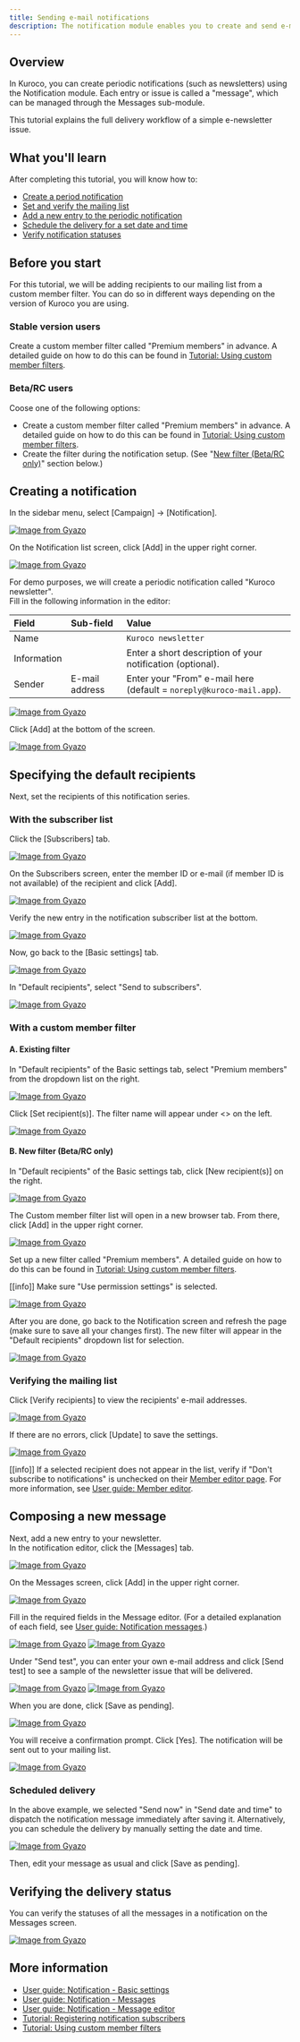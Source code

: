 ```yaml
---
title: Sending e-mail notifications
description: The notification module enables you to create and send e-mail notifications easily.
---
```


## Overview

In Kuroco, you can create periodic notifications (such as newsletters) using the Notification module. Each entry or issue is called a "message", which can be managed through the Messages sub-module. 

This tutorial explains the full delivery workflow of a simple e-newsletter issue.

## What you'll learn

After completing this tutorial, you will know how to:
- [Create a period notification](#creating-a-notification)
- [Set and verify the mailing list](#specifying-the-default-recipients)
- [Add a new entry to the periodic notification](#composing-a-new-message)
- [Schedule the delivery for a set date and time](#scheduled-delivery)
- [Verify notification statuses](#verifying-the-delivery-status)

## Before you start

For this tutorial, we will be adding recipients to our mailing list from a custom member filter. You can do so in different ways depending on the version of Kuroco you are using.

### Stable version users
Create a custom member filter called "Premium members" in advance. A detailed guide on how to do this can be found in [Tutorial: Using custom member filters](/docs/tutorials/using-custom-member-filters/).

### Beta/RC users
Coose one of the following options:   
- Create a custom member filter called "Premium members" in advance. A detailed guide on how to do this can be found in [Tutorial: Using custom member filters](/docs/tutorials/using-custom-member-filters/).
- Create the filter during the notification setup. (See "[New filter (Beta/RC only)](#b-new-filter-betarc-only)" section below.)

## Creating a notification 

In the sidebar menu, select [Campaign] -> [Notification].

[![Image from Gyazo](https://t.gyazo.com/teams/diverta/25ee5c4725c006c9b733db13aad32e0c.png)](https://diverta.gyazo.com/25ee5c4725c006c9b733db13aad32e0c)

On the Notification list screen, click [Add] in the upper right corner.

[![Image from Gyazo](https://t.gyazo.com/teams/diverta/911c80339eb06376e258108d46675c7f.png)](https://diverta.gyazo.com/911c80339eb06376e258108d46675c7f)

For demo purposes, we will create a periodic notification called "Kuroco newsletter".   
Fill in the following information in the editor:

| Field | Sub-field | Value |
| :--- | :--- | :--- |
| Name | | `Kuroco newsletter` |
| Information | | Enter a short description of your notification (optional). |
| Sender | E-mail address | Enter your "From" e-mail here (default = `noreply@kuroco-mail.app`). |

[![Image from Gyazo](https://t.gyazo.com/teams/diverta/3fb5117f85e76cf7ef8916399c7f588e.png)](https://diverta.gyazo.com/3fb5117f85e76cf7ef8916399c7f588e)

Click [Add] at the bottom of the screen.

[![Image from Gyazo](https://t.gyazo.com/teams/diverta/107fc500bb1d63e1b5e742ada388e834.png)](https://diverta.gyazo.com/107fc500bb1d63e1b5e742ada388e834)

## Specifying the default recipients

Next, set the recipients of this notification series.

### With the subscriber list

Click the [Subscribers] tab.

[![Image from Gyazo](https://t.gyazo.com/teams/diverta/9aef64a3aadc6a3433b0ac2474b754df.png)](https://diverta.gyazo.com/9aef64a3aadc6a3433b0ac2474b754df)

On the Subscribers screen, enter the member ID or e-mail (if member ID is not available) of the recipient and click [Add].

[![Image from Gyazo](https://t.gyazo.com/teams/diverta/29b9cfa6d24fa57da9ea443f12bca149.gif)](https://diverta.gyazo.com/29b9cfa6d24fa57da9ea443f12bca149)

Verify the new entry in the notification subscriber list at the bottom.

[![Image from Gyazo](https://t.gyazo.com/teams/diverta/a8455720d8acd719fca867d60808f581.png)](https://diverta.gyazo.com/a8455720d8acd719fca867d60808f581)

Now, go back to the [Basic settings] tab.

[![Image from Gyazo](https://t.gyazo.com/teams/diverta/cfb779ed8e7d3e1d9e9652f7f89c00e3.png)](https://diverta.gyazo.com/cfb779ed8e7d3e1d9e9652f7f89c00e3)

In "Default recipients", select "Send to subscribers".

[![Image from Gyazo](https://t.gyazo.com/teams/diverta/187863aaf2e82353062272d7394ae448.png)](https://diverta.gyazo.com/187863aaf2e82353062272d7394ae448)

### With a custom member filter

#### A. Existing filter

In "Default recipients" of the Basic settings tab, select "Premium members" from the dropdown list on the right.

[![Image from Gyazo](https://t.gyazo.com/teams/diverta/7bce71bb467603d3432be9dc7a62a0f7.png)](https://diverta.gyazo.com/7bce71bb467603d3432be9dc7a62a0f7)

Click [Set recipient(s)]. The filter name will appear under <<Recipients>> on the left.

[![Image from Gyazo](https://t.gyazo.com/teams/diverta/6bbd0fe7a295c35b37e4e236a6204212.gif)](https://diverta.gyazo.com/6bbd0fe7a295c35b37e4e236a6204212)

#### B. New filter (Beta/RC only)

In "Default recipients" of the Basic settings tab, click [New recipient(s)] on the right.

[![Image from Gyazo](https://t.gyazo.com/teams/diverta/7ee06d6f1dee1cb9216833a501e4de0c.png)](https://diverta.gyazo.com/7ee06d6f1dee1cb9216833a501e4de0c)

The Custom member filter list will open in a new browser tab. From there, click [Add] in the upper right corner.

[![Image from Gyazo](https://t.gyazo.com/teams/diverta/d54162ea313f1ebcf4812833d16ec265.png)](https://diverta.gyazo.com/d54162ea313f1ebcf4812833d16ec265)

Set up a new filter called "Premium members". A detailed guide on how to do this can be found in [Tutorial: Using custom member filters](/docs/tutorials/using-custom-member-filters/).

[[info]] Make sure "Use permission settings" is selected.

[![Image from Gyazo](https://t.gyazo.com/teams/diverta/47c19edc357bcc3177f1cd603ca827c8.png)](https://diverta.gyazo.com/47c19edc357bcc3177f1cd603ca827c8)

After you are done, go back to the Notification screen and refresh the page (make sure to save all your changes first). The new filter will appear in the "Default recipients" dropdown list for selection.

[![Image from Gyazo](https://t.gyazo.com/teams/diverta/7bce71bb467603d3432be9dc7a62a0f7.png)](https://diverta.gyazo.com/7bce71bb467603d3432be9dc7a62a0f7)

### Verifying the mailing list

Click [Verify recipients] to view the recipients' e-mail addresses.

[![Image from Gyazo](https://t.gyazo.com/teams/diverta/5ab6dd04bccc1e6988edc2bb70109025.png)](https://diverta.gyazo.com/5ab6dd04bccc1e6988edc2bb70109025)

If there are no errors, click [Update] to save the settings.

[![Image from Gyazo](https://t.gyazo.com/teams/diverta/b4c1ebb9ab6ff4dd680aad4d9e3b8190.png)](https://diverta.gyazo.com/b4c1ebb9ab6ff4dd680aad4d9e3b8190)

[[info]] If a selected recipient does not appear in the list, verify if "Don't subscribe to notifications" is unchecked on their [Member editor page](https://t.gyazo.com/teams/diverta/ee9094114973475095bcba4744210464.png). For more information, see [User guide: Member editor](/docs/management/member/#member-editor).

## Composing a new message

Next, add a new entry to your newsletter.    
In the notification editor, click the [Messages] tab.

[![Image from Gyazo](https://t.gyazo.com/teams/diverta/5abba60de2a13d906069ad06aec7d380.png)](https://diverta.gyazo.com/5abba60de2a13d906069ad06aec7d380)

On the Messages screen, click [Add] in the upper right corner.

[![Image from Gyazo](https://t.gyazo.com/teams/diverta/956371c04756678c69e436549ce94183.png)](https://diverta.gyazo.com/956371c04756678c69e436549ce94183)

Fill in the required fields in the Message editor. (For a detailed explanation of each field, see [User guide: Notification messages](/docs/management/composing-new-notification-emails/).)

[![Image from Gyazo](https://t.gyazo.com/teams/diverta/8826663299091acd269cfb26854796e4.png)](https://diverta.gyazo.com/8826663299091acd269cfb26854796e4)
[![Image from Gyazo](https://t.gyazo.com/teams/diverta/335ee878ae76b36ca022040e5a14e146.png)](https://diverta.gyazo.com/335ee878ae76b36ca022040e5a14e146)

Under "Send test", you can enter your own e-mail address and click [Send test] to see a sample of the newsletter issue that will be delivered.

[![Image from Gyazo](https://t.gyazo.com/teams/diverta/19018bb7a5df6b9b4fb12986a947dc86.png)](https://diverta.gyazo.com/19018bb7a5df6b9b4fb12986a947dc86)
[![Image from Gyazo](https://t.gyazo.com/teams/diverta/60a7738d671c6336781feb3114fb3027.png)](https://diverta.gyazo.com/60a7738d671c6336781feb3114fb3027)

When you are done, click [Save as pending].

[![Image from Gyazo](https://t.gyazo.com/teams/diverta/f06c68090c2fc8623ad458b4b2d28686.png)](https://diverta.gyazo.com/f06c68090c2fc8623ad458b4b2d28686)

You will receive a confirmation prompt. Click [Yes]. The notification will be sent out to your mailing list.

[![Image from Gyazo](https://t.gyazo.com/teams/diverta/85e87a34d52c1855bdc0870fe0cefc1a.png)](https://diverta.gyazo.com/85e87a34d52c1855bdc0870fe0cefc1a)

### Scheduled delivery

In the above example, we selected "Send now" in "Send date and time" to dispatch the notification message immediately after saving it. Alternatively, you can schedule the delivery by manually setting the date and time.

[![Image from Gyazo](https://t.gyazo.com/teams/diverta/b7ffad575d89ca4c30ac73d048fa2ea9.png)](https://diverta.gyazo.com/b7ffad575d89ca4c30ac73d048fa2ea9)

Then, edit your message as usual and click [Save as pending]. 

## Verifying the delivery status

You can verify the statuses of all the messages in a notification on the Messages screen.    

[![Image from Gyazo](https://t.gyazo.com/teams/diverta/41d31556e5fee0c0a2a9fa4238be77eb.png)](https://diverta.gyazo.com/41d31556e5fee0c0a2a9fa4238be77eb)

## More information

- [User guide: Notification - Basic settings](/docs/management/notification-basic-settings/)
- [User guide: Notification - Messages](/docs/management/notification-sent-messages/)
- [User guide: Notification - Message editor](/docs/management/composing-new-notification-emails/)
- [Tutorial: Registering notification subscribers](/docs/tutorials/how-to-register-subscribers-on-magazine/)
- [Tutorial: Using custom member filters](/docs/tutorials/using-custom-member-filters/)
